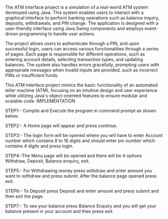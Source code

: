 The ATM Interface project is a simulation of a real-world ATM system developed using Java. This system enables users to interact with a graphical interface to perform banking operations such as balance inquiry, deposits, withdrawals, and PIN change. The application is designed with a user-friendly interface using Java Swing components and employs event-driven programming to handle user actions.

The project allows users to authenticate through a PIN, and upon successful login, users can access various functionalities through a series of pages. Each page is responsible for different operations, such as entering account details, selecting transaction types, and updating balances. The system also handles errors gracefully, prompting users with appropriate messages when invalid inputs are provided, such as incorrect PINs or insufficient funds.

This ATM interface project mimics the basic functionality of an automated teller machine (ATM), focusing on an intuitive design and user experience while utilizing Java's object-oriented features to ensure modular and scalable code.
IMPLEMENTATION
 
STEP1:- Compile and Execute the program in
command prompt as shown below.

STEP2:- A Home page will appear and press continue.

STEP3:- The login form will be opened where you will
have to enter Account number which contains 8 to 16
digits and should enter pin number which contains 4
digits and press login.

STEP4:-The Menu page will be opened and there will
be 4 options Withdraw, Deposit, Balance enquiry, exit.

STEP5:- For Withdrawing money press withdraw and
enter amount you want to withdraw and press submit.
After the balance page opened press exit.

STEP6:- To Deposit press Deposit and enter amount
and press submit and then exit the page.

STEP7:- To see your balance press Balance Enquiry and
you will get your balance present in your account and
then press exit.
